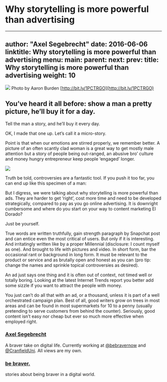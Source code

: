 

# Why storytelling is more powerful than advertising
--- 
author: "Axel Segebrecht"
date: 2016-06-06
linktitle: Why storytelling is more powerful than advertising
menu:
  main:
    parent: 
next: 
prev: 
title: Why storytelling is more powerful than advertising
weight: 10
--- 

![](Why%20storytelling%20is%20more%20powerful%20than%20advertising/https://cdn-images-1.medium.com/max/2000/1*VCuStOYmHirroqFZWJ9fkg.jpeg)
<span class="figcaption_hack">Photo by Aaron Burden [http://bit.ly/1PCTRGO](http://bit.ly/1PCTRGO)</span>

## You’ve heard it all before: show a man a pretty picture, he’ll buy it for a day.
Tell the man a story, and he’ll buy it every day.

OK, I made that one up. Let’s call it a micro-story.

Point is that when our emotions are stirred properly, we remember better. A
picture of an often scantly clad woman is a great way to get mostly male
attention but a story of people being out-ranged, an abusive bro’ culture and
money hungry entrepreneur keep people ‘engaged’ longer.

![](Why%20storytelling%20is%20more%20powerful%20than%20advertising/https://cdn-images-1.medium.com/max/800/1*y4rua-_tqbqW-QKHKhgnBg.jpeg)

Truth be told, controversies are a fantastic tool. If you push it too far, you
can end up like this specimen of a man:

But I digress, we were talking about why storytelling is more powerful than ads.
They are harder to get ‘right’, cost more time and need to be developed
strategically, compared to pay as you go online advertising. It is downright
cumbersome and where do you start on your way to content marketing El Dorado?

Just be yourself.

True words are written truthfully, gain strength paragraph by Snapchat post and
can entice even the most critical of users. But only if it is interesting. And
irritatingly written like by a proper Millennial (disclosure: I count myself as
one). And brought to life with pictures and video. In short form, bar the
occasional rant or background in long form. It must be relevant to the product
or service and as brutally open and honest as you can (pro tip: change the names
and sprinkle topical controversies as desired).

An ad just says one thing and it is often out of context, not timed well or
totally boring. Looking at the latest Internet Trends report you better add some
sizzle if you want to attract the people with money.

You just can’t do all that with an ad, or a thousand, unless it is part of a
well orchestrated campaign plan. Best of all, good writers grow on trees in most
areas and can be found in most supermarkets for 10 to a penny (usually
pretending to serve customers from behind the counter). Seriously, good content
isn’t easy nor cheap but ever so much more effective when employed right.

### [Axel Segebrecht](https://medium.com/@axelsegebrecht)

A braver take on digital life. Currently working at
[@bebravernow](http://twitter.com/bebravernow) and
[@CranfieldUni](http://twitter.com/CranfieldUni). All views are my own.

### [be braver.](https://medium.com/be-braver?source=footer_card)

stories about being braver in a digital world.
